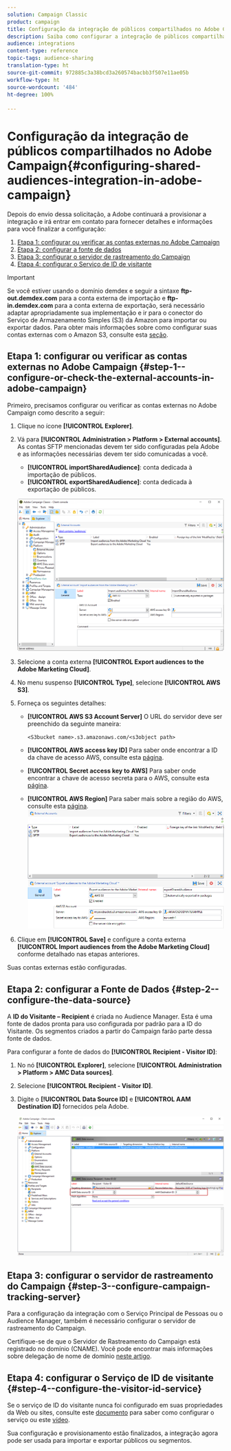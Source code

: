 ```yaml
---
solution: Campaign Classic
product: campaign
title: Configuração da integração de públicos compartilhados no Adobe Campaign
description: Saiba como configurar a integração de públicos compartilhada
audience: integrations
content-type: reference
topic-tags: audience-sharing
translation-type: ht
source-git-commit: 972885c3a38bcd3a260574bacbb3f507e11ae05b
workflow-type: ht
source-wordcount: '484'
ht-degree: 100%

---
```



# Configuração da integração de públicos compartilhados no Adobe Campaign{#configuring-shared-audiences-integration-in-adobe-campaign}

Depois do envio dessa solicitação, a Adobe continuará a provisionar a integração e irá entrar em contato para fornecer detalhes e informações para você finalizar a configuração:

1. [Etapa 1: configurar ou verificar as contas externas no Adobe Campaign](#step-1--configure-or-check-the-external-accounts-in-adobe-campaign)
1. [Etapa 2: configurar a fonte de dados](#step-2--configure-the-data-source)
1. [Etapa 3: configurar o servidor de rastreamento do Campaign](#step-3--configure-campaign-tracking-server)
1. [Etapa 4: configurar o Serviço de ID de visitante](#step-4--configure-the-visitor-id-service)

>[!IMPORTANT]
>
>Se você estiver usando o domínio demdex e seguir a sintaxe **ftp-out.demdex.com** para a conta externa de importação e **ftp-in.demdex.com** para a conta externa de exportação, será necessário adaptar apropriadamente sua implementação e ir para o conector do Serviço de Armazenamento Simples (S3) da Amazon para importar ou exportar dados. Para obter mais informações sobre como configurar suas contas externas com o Amazon S3, consulte esta [seção](../../integrations/using/configuring-shared-audiences-integration-in-adobe-campaign.md#step-1--configure-or-check-the-external-accounts-in-adobe-campaign).

## Etapa 1: configurar ou verificar as contas externas no Adobe Campaign {#step-1--configure-or-check-the-external-accounts-in-adobe-campaign}

Primeiro, precisamos configurar ou verificar as contas externas no Adobe Campaign como descrito a seguir:

1. Clique no ícone **[!UICONTROL Explorer]**.
1. Vá para **[!UICONTROL Administration > Platform > External accounts]**. As contas SFTP mencionadas devem ter sido configuradas pela Adobe e as informações necessárias devem ter sido comunicadas a você.

   * **[!UICONTROL importSharedAudience]**: conta dedicada à importação de públicos.
   * **[!UICONTROL exportSharedAudience]**: conta dedicada à exportação de públicos.

   ![](assets/aam_config_1.png)

1. Selecione a conta externa **[!UICONTROL Export audiences to the Adobe Marketing Cloud]**.

1. No menu suspenso **[!UICONTROL Type]**, selecione **[!UICONTROL AWS S3]**.

1. Forneça os seguintes detalhes:

   * **[!UICONTROL AWS S3 Account Server]**
O URL do servidor deve ser preenchido da seguinte maneira:

      ```
      <S3bucket name>.s3.amazonaws.com/<s3object path>
      ```

   * **[!UICONTROL AWS access key ID]**
Para saber onde encontrar a ID da chave de acesso AWS, consulte esta [página](https://docs.aws.amazon.com/general/latest/gr/aws-sec-cred-types.html#access-keys-and-secret-access-keys).

   * **[!UICONTROL Secret access key to AWS]**
Para saber onde encontrar a chave de acesso secreta para o AWS, consulte esta [página](https://aws.amazon.com/fr/blogs/security/wheres-my-secret-access-key/).

   * **[!UICONTROL AWS Region]**
Para saber mais sobre a região do AWS, consulte esta [página](https://aws.amazon.com/about-aws/global-infrastructure/regions_az/).
   ![](assets/aam_config_2.png)

1. Clique em **[!UICONTROL Save]** e configure a conta externa **[!UICONTROL Import audiences from the Adobe Marketing Cloud]** conforme detalhado nas etapas anteriores.

Suas contas externas estão configuradas.

## Etapa 2: configurar a Fonte de Dados {#step-2--configure-the-data-source}

A **ID do Visitante – Recipient** é criada no Audience Manager. Esta é uma fonte de dados pronta para uso configurada por padrão para a ID do Visitante. Os segmentos criados a partir do Campaign farão parte dessa fonte de dados.

Para configurar a fonte de dados do **[!UICONTROL Recipient - Visitor ID]**:

1. No nó **[!UICONTROL Explorer]**, selecione **[!UICONTROL Administration > Platform > AMC Data sources]**.
1. Selecione **[!UICONTROL Recipient - Visitor ID]**.
1. Digite o **[!UICONTROL Data Source ID]** e **[!UICONTROL AAM Destination ID]** fornecidos pela Adobe.

   ![](assets/aam_config_3.png)

## Etapa 3: configurar o servidor de rastreamento do Campaign {#step-3--configure-campaign-tracking-server}

Para a configuração da integração com o Serviço Principal de Pessoas ou o Audience Manager, também é necessário configurar o servidor de rastreamento do Campaign.

Certifique-se de que o Servidor de Rastreamento do Campaign está registrado no domínio (CNAME). Você pode encontrar mais informações sobre delegação de nome de domínio [neste artigo](https://helpx.adobe.com/br/campaign/kb/domain-name-delegation.html).

## Etapa 4: configurar o Serviço de ID de visitante {#step-4--configure-the-visitor-id-service}

Se o serviço de ID do visitante nunca foi configurado em suas propriedades da Web ou sites, consulte este [documento](https://docs.adobe.com/content/help/pt-BR/id-service/using/implementation/setup-aam-analytics.html) para saber como configurar o serviço ou este [vídeo](https://helpx.adobe.com/marketing-cloud/how-to/email-marketing.html#step-two).

Sua configuração e provisionamento estão finalizados, a integração agora pode ser usada para importar e exportar públicos ou segmentos.
